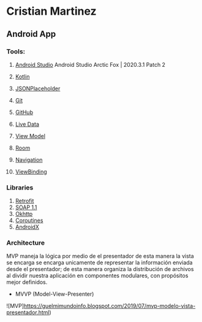 # Cristian Martinez
## Android App

### Tools:
1. [Android Studio](https://developer.android.com/studio/) Android Studio Arctic Fox | 2020.3.1 Patch 2
2. [Kotlin](https://developer.android.com/kotlin)
3. [JSONPlaceholder](https://jsonplaceholder.typicode.com/)
4. [Git](https://git-scm.com/)
5. [GitHub](https://github.com/)

1. [Live Data](https://developer.android.com/topic/libraries/architecture/livedata)
2. [View Model](https://developer.android.com/topic/libraries/architecture/viewmodel)
3. [Room](https://developer.android.com/topic/libraries/architecture/room)
4. [Navigation](https://developer.android.com/guide/navigation/navigation-getting-started)
5. [ViewBinding](https://developer.android.com/topic/libraries/view-binding)

### Libraries
1. [Retrofit](https://square.github.io/retrofit/)
2. [SOAP 1.1](https://www.w3.org/TR/2000/NOTE-SOAP-20000508/)
3. [Okhttp](https://square.github.io/okhttp/)
4. [Coroutines](https://developer.android.com/kotlin/coroutines-adv)
5. [AndroidX](https://developer.android.com/jetpack/androidx)

### Architecture
MVP maneja la lógica por medio de el presentador de esta manera la vista se encarga se encarga unicamente de representar la información enviada desde el presentador;
de esta manera organiza la distribución de archivos al dividir nuestra aplicación en componentes modulares, con propósitos mejor definidos.

* MVVP (Model-View-Presenter)

![MVP]https://guelmimundoinfo.blogspot.com/2019/07/mvp-modelo-vista-presentador.html)
